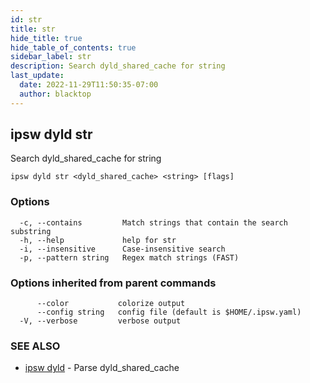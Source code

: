 ```yaml
---
id: str
title: str
hide_title: true
hide_table_of_contents: true
sidebar_label: str
description: Search dyld_shared_cache for string
last_update:
  date: 2022-11-29T11:50:35-07:00
  author: blacktop
---
```

## ipsw dyld str

Search dyld_shared_cache for string

```
ipsw dyld str <dyld_shared_cache> <string> [flags]
```

### Options

```
  -c, --contains         Match strings that contain the search substring
  -h, --help             help for str
  -i, --insensitive      Case-insensitive search
  -p, --pattern string   Regex match strings (FAST)
```

### Options inherited from parent commands

```
      --color           colorize output
      --config string   config file (default is $HOME/.ipsw.yaml)
  -V, --verbose         verbose output
```

### SEE ALSO

* [ipsw dyld](/docs/cli/ipsw/dyld)	 - Parse dyld_shared_cache

